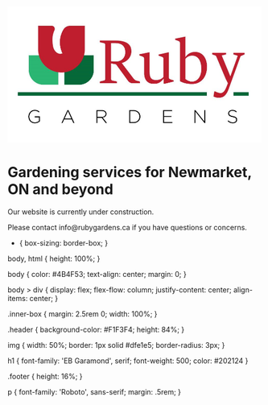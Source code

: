 <!DOCTYPE html>
<html lang="en">
<head>
    <meta charset="UTF-8">
    <meta name="viewport" content="width=device-width, initial-scale=1.0">
    <title>Ruby Gardens</title>
    <link rel="stylesheet" type="text/css" title="Ruby Gardens stylesheet" href="style.css">
    <link href="https://fonts.googleapis.com/css?family=EB+Garamond:500|Roboto" rel="stylesheet">
</head>
<body>
    <div class="header">
        <div class="inner-box">
            <img src="logo.png" />
            <h1>Gardening services for Newmarket, ON and beyond</h1>
        </div>
    </div>
    <div class="footer">
        <div class="inner-box">
            <p>Our website is currently under construction.</p>
            <p>Please contact info@rubygardens.ca if you have questions or concerns.</p>
        </div>
    </div>
    <script src="main.js" type="text/javascript"></script>
</body>
</html>


* {
    box-sizing: border-box;
}

body, html {
    height: 100%;
}

body {
    color: #4B4F53;
    text-align: center;
    margin: 0;
}

body > div {
    display: flex;
    flex-flow: column;
    justify-content: center;
    align-items: center;
}

.inner-box {
    margin: 2.5rem 0;
    width: 100%;
}

.header {
    background-color: #F1F3F4;
    height: 84%;
}

img {
    width: 50%;
    border: 1px solid #dfe1e5;
    border-radius: 3px;
}

h1 {
    font-family: 'EB Garamond', serif;
    font-weight: 500;
    color: #202124
}

.footer {
    height: 16%;
}

p {
    font-family: 'Roboto', sans-serif;
    margin: .5rem;
}
